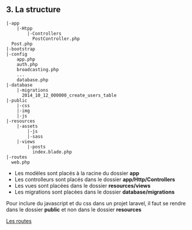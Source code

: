 ## 3. La structure
```console
|-app
    |-Htpp
        |-Controllers
          PostController.php
  Post.php
|-bootstrap
|-config
    app.php
    auth.php
    broadcasting.php
    ...
    database.php
|-database
    |-migrations
      2014_10_12_000000_create_users_table
|-public
    |-css
    |-img
    |-js
|-resources
    |-assets
        |-js
        |-sass
    |-views
        |-posts
          index.blade.php    
|-routes
  web.php

```

* Les modèles sont placés à la racine du dossier **app**
* Les controlleurs sont placés dans le dossier **app/Http/Controllers**
* Les vues sont placées dans le dossier **resources/views**
* Les migrations sont placées dans le dossier **database/migrations**

Pour inclure du javascript et du css dans un projet laravel, il faut se rendre dans le dossier
**public** et non dans le dossier **resources**

[Les routes](https://github.com/pierrenoel/Laravel/blob/master/Les%20routes.md)